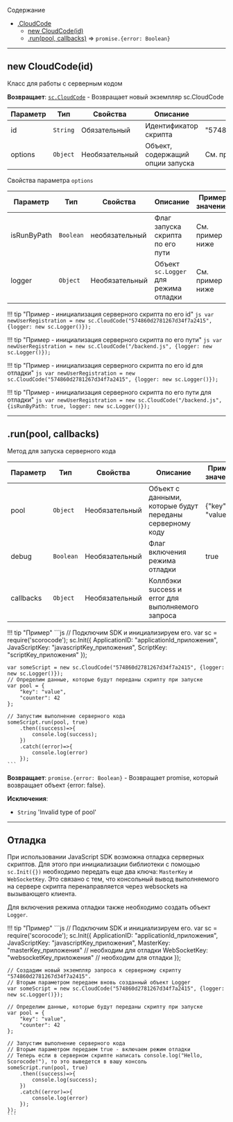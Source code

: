 <a name="sc.CloudCode"></a>

Содержание

* [.CloudCode](#sc.CloudCode)
    * [new CloudCode(id)](#new_sc.CloudCode_new)
    * [.run(pool, callbacks)](#sc.CloudCode+run) ⇒ <code>promise.{error: Boolean}</code>

----------------------------------------------------------------------------------------------

<a name="new_sc.CloudCode_new"></a>

## new CloudCode(id)

Класс для работы с серверным кодом

**Возвращает**: <code>[sc.CloudCode](#sc.CloudCode)</code> - Возвращает новый экземпляр sc.CloudCode

| Параметр | Тип | Свойства | Описание | Пример значения |
| --- | --- | --- | --- | --- |
| id | `String` | Обязательный | Идентификатор скрипта | "574860d2781267d34f7a2415" |
| options | `Object` | Необязательный | Объект, содержащий опции запуска | См. пример ниже |

Свойства параметра `options`


| Параметр | Тип | Свойства | Описание | Пример значения |
| --- | --- | --- | --- | --- |
| isRunByPath | `Boolean` | необязательный | Флаг запуска скрипта по его пути | См. пример ниже | 
| logger | `Object` | Необязательный | Объект `sc.Logger` для режима отладки | См. пример ниже |


!!! tip "Пример - инициализация серверного скрипта по его id"
    ```js
    var newUserRegistration = new sc.CloudCode("574860d2781267d34f7a2415", {logger: new sc.Logger()});
    ```

!!! tip "Пример - инициализация серверного скрипта по его пути"
    ```js
    var newUserRegistration = new sc.CloudCode("/backend.js", {logger: new sc.Logger()});
    ```

!!! tip "Пример - инициализация серверного скрипта по его id для отладки"
    ```js
    var newUserRegistration = new sc.CloudCode("574860d2781267d34f7a2415", {logger: new sc.Logger()});
    ```

!!! tip "Пример - инициализация серверного скрипта по его пути для отладки"
    ```js
    var newUserRegistration = new sc.CloudCode("/backend.js", {isRunByPath: true, logger: new sc.Logger()});
    ```

----------------------------------------------------------------------------------------------

<a name="sc.CloudCode+run"></a>

## .run(pool, callbacks) 

Метод для запуска серверного кода

| Параметр | Тип | Свойства | Описание | Пример значения |
| --- | --- | --- | --- | --- |
| pool | <code>Object</code> | Необязательный | Объект с данными, которые будут переданы серверному коду | {"key": "value"} |
| debug | `Boolean` | Необязательный | Флаг включения режима отладки | true |
| callbacks | <code>Object</code> | Необязательный | Коллбэки success и error для выполняемого запроса | |

!!! tip "Пример"
    ```js
    // Подключим SDK и инициализируем его. 
    var sc = require('scorocode');
    sc.Init({
        ApplicationID: "applicationId_приложения",
        JavaScriptKey: "javascriptKey_приложения",
        ScriptKey: "scriptKey_приложения"
    });

    var someScript = new sc.CloudCode("574860d2781267d34f7a2415", {logger: new sc.Logger()});
    // Определим данные, которые будут переданы скрипту при запуске
    var pool = {
        "key": "value",
        "counter": 42
    };

    // Запустим выполнение серверного кода
    someScript.run(pool, true)
        .then((success)=>{
            console.log(success);
        })
        .catch((error)=>{
            console.log(error)
        });
    ```

**Возвращает**: <code>promise.{error: Boolean}</code> - Возвращает promise, который возвращает объект {error: false}.

**Исключения**:

- <code>String</code> 'Invalid type of pool'

----------------------------------------------------------------------------------------------

## Отладка

При использовании JavaScript SDK возможна отладка серверных скриптов. Для этого при инициализации библиотеки с помощью
<code>sc.Init({})</code> необходимо передать еще два ключа: <code>MasterKey</code> и <code>WebSocketKey</code>. Это связано с тем, что
консольный вывод выполняемого на сервере скрипта перенаправляется через websockets на вызывающего клиента.

Для включения режима отладки также необходимо создать объект <code>Logger</code>.

!!! tip "Пример"
    ```js
    // Подключим SDK и инициализируем его. 
    var sc = require('scorocode');
    sc.Init({
        ApplicationID: "applicationId_приложения",
        JavaScriptKey: "javascriptKey_приложения",
        MasterKey: "masterKey_приложения" // необходим для отладки
        WebSocketKey: "websocketKey_приложения" // необходим для отладки
    });

    // Создадим новый экземпляр запроса к серверному скрипту "574860d2781267d34f7a2415".
    // Вторым параметром передаем вновь созданный объект Logger
    var someScript = new sc.CloudCode("574860d2781267d34f7a2415", {logger: new sc.Logger()});

    // Определим данные, которые будут переданы скрипту при запуске
    var pool = {
        "key": "value",
        "counter": 42
    };

    // Запустим выполнение серверного кода
    // Вторым параметром передаем true - включаем режим отладки
    // Теперь если в серверном скрипте написать console.log("Hello, Scorocode!"), то это выведется в вашу консоль
    someScript.run(pool, true)
        .then((success)=>{
            console.log(success);
        })
        .catch((error)=>{
            console.log(error)
        });
    });
    ```
